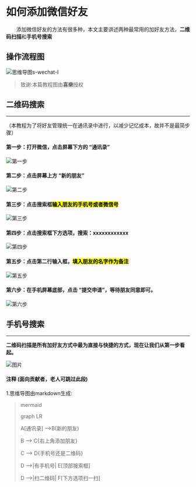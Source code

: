# 如何添加微信好友

　　添加微信好友的方法有很多种，本文主要讲述两种最常用的加好友方法，**二维码扫描**和**手机号搜索**
  
## 操作流程图
![思维导图s-wechat-Ⅰ](../../../../Image/Instant-messaging/wechat/add-friends/s-wechat-Ⅰ.jpg)

> 致谢:本篇教程图由**喜樂**授权

## 二维码搜索
***
（本教程为了将好友管理统一在通讯录中进行，以减少记忆成本，故并不是最简步骤）
#### 第一步：打开微信，点击屏幕下方的 “通讯录” 
![第一步](../../../../Image/Instant-messaging/wechat/add-friends/1.jpg)
#### 第二步：点击屏幕上方 “新的朋友”
![第二步](../../../../Image/Instant-messaging/wechat/add-friends/1-2.jpg)
#### 第三步：点击搜索框<mark>输入朋友的手机号或者微信号<mark>
![第三步](../../../../Image/Instant-messaging/wechat/add-friends/1-3.jpg)
#### 第四步：点击搜索框下方选项，搜索：xxxxxxxxxxxx
![第四步](../../../../Image/Instant-messaging/wechat/add-friends/1-4.jpg)
#### 第五步：点击第二行输入框，<mark>填入朋友的名字<mark>作为备注
![第五步](../../../../Image/Instant-messaging/wechat/add-friends/1-5.jpg)
#### 第六步：在手机屏幕底部，点击 “提交申请”，等待朋友同意即可。
![第六步](../../../../Image/Instant-messaging/wechat/add-friends/1-6.jpg)

## 手机号搜索
***
**二维码扫描是所有加好友方式中最为直接与快捷的方式，现在让我们从第一步看起。**




![图片](../../../../Image/Instant-messaging/wechat/add-friends/b1-1.jpg)


#### 注释 (面向贡献者，老人可跳过此段)
1.思维导图由markdown生成:
>mermaid
>
>graph LR
>
>A[通讯录] -->B(新的朋友)
>
>    B --> C{右上角添加朋友}
>
>    C --> D{手机号还是二维码}
>
>    D -->|有手机号| E[顶部搜索框]
>
>    D -->|扫二维码| F[下方选项扫一扫]


